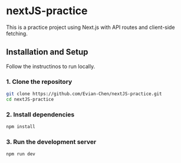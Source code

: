# nextJS-practice
This is a practice project using Next.js with API routes and client-side fetching.

## Installation and Setup
Follow the instructinos to run locally.

### 1. Clone the repository
```bash
git clone https://github.com/Evian-Chen/nextJS-practice.git
cd nextJS-practice
```

### 2. Install dependencies
```bash
npm install
```

### 3. Run the development server
```bash
npm run dev
```